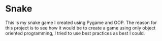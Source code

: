 # Snake

This is my snake game I created using Pygame and OOP. The reason for this project is to see how it would be to create a game using only object oriented programming, I tried to use best practices as best I could.
